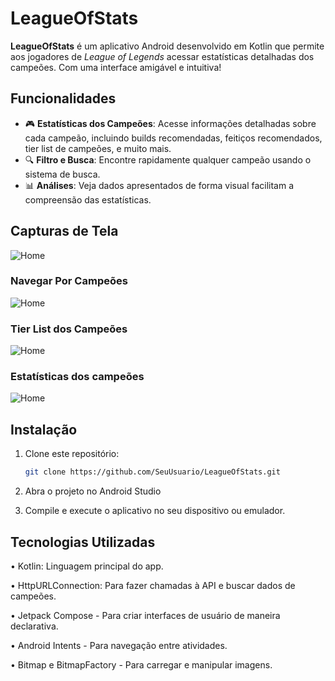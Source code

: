 # LeagueOfStats

**LeagueOfStats** é um aplicativo Android desenvolvido em Kotlin que permite aos jogadores de *League of Legends* acessar estatísticas detalhadas dos campeões. Com uma interface amigável e intuitiva!

## Funcionalidades

- 🎮 **Estatísticas dos Campeões**: Acesse informações detalhadas sobre cada campeão, incluindo builds recomendadas, feitiços recomendados, tier list de campeões, e muito mais.
- 🔍 **Filtro e Busca**: Encontre rapidamente qualquer campeão usando o sistema de busca.
- 📊 **Análises**: Veja dados apresentados de forma visual facilitam a compreensão das estatísticas.

## Capturas de Tela



![Home](https://i.imgur.com/IPAOIU9.png)

### Navegar Por Campeões

![Home](https://i.imgur.com/CUERD4T.png)

### Tier List dos Campeões

![Home](https://i.imgur.com/3lmreCq.png)

### Estatísticas dos campeões

![Home](https://i.imgur.com/ELSwoAh.png)
## Instalação

1. Clone este repositório:
   ```bash
   git clone https://github.com/SeuUsuario/LeagueOfStats.git
   
2. Abra o projeto no Android Studio

3. Compile e execute o aplicativo no seu dispositivo ou emulador.

## Tecnologias Utilizadas

• Kotlin: Linguagem principal do app.

• HttpURLConnection: Para fazer chamadas à API e buscar dados de campeões.

• Jetpack Compose - Para criar interfaces de usuário de maneira declarativa.

• Android Intents - Para navegação entre atividades.

• Bitmap e BitmapFactory - Para carregar e manipular imagens.
